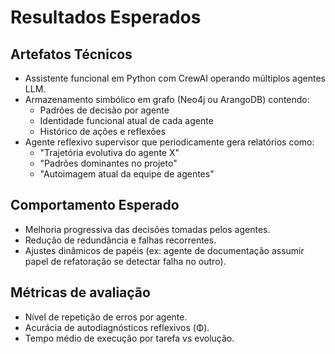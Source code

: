 # Resultados Esperados

## Artefatos Técnicos
- Assistente funcional em Python com CrewAI operando múltiplos agentes LLM.
- Armazenamento simbólico em grafo (Neo4j ou ArangoDB) contendo:
  - Padrões de decisão por agente
  - Identidade funcional atual de cada agente
  - Histórico de ações e reflexões
- Agente reflexivo supervisor que periodicamente gera relatórios como:
  - "Trajetória evolutiva do agente X"
  - "Padrões dominantes no projeto"
  - "Autoimagem atual da equipe de agentes"

## Comportamento Esperado
- Melhoria progressiva das decisões tomadas pelos agentes.
- Redução de redundância e falhas recorrentes.
- Ajustes dinâmicos de papéis (ex: agente de documentação assumir papel de refatoração se detectar falha no outro).

## Métricas de avaliação
- Nível de repetição de erros por agente.
- Acurácia de autodiagnósticos reflexivos (Φ).
- Tempo médio de execução por tarefa vs evolução.